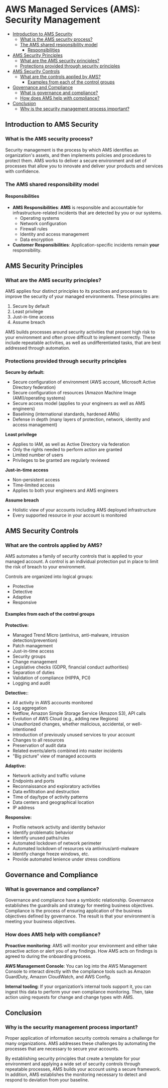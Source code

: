 # AWS Managed Services (AMS): Security Management

- [Introduction to AMS Security](#introduction-to-ams-security)
  * [What is the AMS security process?](#what-is-the-ams-security-process-)
  * [The AMS shared responsibility model](#the-ams-shared-responsibility-model)
    + [Responsibilities](#responsibilities)
- [AMS Security Principles](#ams-security-principles)
  * [What are the AMS security principles?](#what-are-the-ams-security-principles-)
  * [Protections provided through security principles](#protections-provided-through-security-principles)
- [AMS Security Controls](#ams-security-controls)
  * [What are the controls applied by AMS?](#what-are-the-controls-applied-by-ams-)
    + [Examples from each of the control groups](#examples-from-each-of-the-control-groups)
- [Governance and Compliance](#governance-and-compliance)
  * [What is governance and compliance?](#what-is-governance-and-compliance-)
  * [How does AMS help with compliance?](#how-does-ams-help-with-compliance-)
- [Conclusion](#conclusion)
  * [Why is the security management process important?](#why-is-the-security-management-process-important-)

## Introduction to AMS Security
### What is the AMS security process?
Security management is the process by which AMS identifies an organization's assets, and then implements policies and procedures to protect them. AMS works to deliver a secure environment and set of processes that allow you to innovate and deliver your products and services with confidence.

### The AMS shared responsibility model
#### Responsibilities
- **AMS Responsibilities**: **AMS** is responsible and accountable for infrastructure-related incidents that are detected by you or our systems.
    - Operating systems
    - Network configuration
    - Firewall rules
    - Identity and access management
    - Data encryption
- **Customer Responsibilities**: Application-specific incidents remain **your** responsibility.

## AMS Security Principles
### What are the AMS security principles?

AMS applies four distinct principles to its practices and processes to improve the security of your managed environments. These principles are:
1. Secure by default
2. Least privilege
3. Just-in-time access
4. Assume breach

AMS builds processes around security activities that present high risk to your environment and often prove difficult to implement correctly. These include repeatable activities, as well as undifferentiated tasks, that are best addressed through automation.

### Protections provided through security principles
**Secure by default:**
- Secure configuration of environment (AWS account, Microsoft Active Directory federation)
- Secure configuration of resources (Amazon Machine Image (AMI)/operating systems)
- Secure access model (applies to your engineers as well as AMS engineers)
- Baselining (international standards, hardened AMIs)
- Defense in depth (many layers of protection, network, identity and access management)

**Least privilege**
- Applies to IAM, as well as Active Directory via federation
- Only the rights needed to perform action are granted
- Limited number of users
- Privileges to be granted are regularly reviewed

**Just-in-time access**
- Non-persistent access
- Time-limited access
- Applies to both your engineers and AMS engineers

**Assume breach**
- Holistic view of your accounts including AMS deployed infrastructure
- Every supported resource in your account is monitored

## AMS Security Controls
### What are the controls applied by AMS?
AMS automates a family of security controls that is applied to your managed account. A control is an individual protection put in place to limit the risk of breach to your environment. 

Controls are organized into logical groups: 

- Protective
- Detective
- Adaptive
- Responsive

#### Examples from each of the control groups
**Protective:**
- Managed Trend Micro (antivirus, anti-malware, intrusion detection/prevention)
- Patch management
- Just-in-time access
- Security groups
- Change management
- Legislative checks (GDPR, financial conduct authorities)
- Separation of duties
- Validation of compliance (HIPPA, PCI)
- Logging and audit

**Detective:**:
- All activity in AWS accounts monitored
- Log aggregation
- Netflow, Amazon Simple Storage Service (Amazon S3), API calls
- Evolution of AWS Cloud (e.g., adding new Regions)
- Unauthorized changes, whether malicious, accidental, or well-intentioned
- Introduction of previously unused services to your account
- Changes to all resources
- Preservation of audit data
- Related events/alerts combined into master incidents
- "Big picture" view of managed accounts

**Adaptive:**
- Network activity and traffic volume
- Endpoints and ports
- Reconnaissance and exploratory  activities
- Data exfiltration and destruction
- Time of day/type of activity patterns
- Data centers and geographical location
- IP address

**Responsive:**
- Profile network activity and identity behavior
- Identify problematic behavior
- Identify unused paths/rules
- Automated lockdown of network perimeter
- Automated lockdown of resources via antivirus/anti-malware
- Identify change freeze windows, etc.
- Provide automated lenience under stress conditions

## Governance and Compliance
### What is governance and compliance?
Governance and compliance have a symbiotic relationship. Governance establishes the guardrails and strategy for meeting business objectives. Compliance is the process of ensuring application of the business objectives defined by governance. The result is that your environment is meeting your business objectives. 

### How does AMS help with compliance?
**Proactive monitoring**: AMS will monitor your environment and either take proactive action or alert you of any findings. How AMS acts on findings is agreed to during the onboarding process.

**AWS Management Console**: You can log into the AWS Management Console to interact directly with the compliance tools such as Amazon GuardDuty, Amazon CloudWatch, and AWS Config.

**Internal tooling**: If your organization’s internal tools support it, you can ingest this data to perform your own compliance monitoring. Then, take action using requests for change and change types with AMS.

## Conclusion
### Why is the security management process important?

Proper application of information security controls remains a challenge for many organizations. AMS addresses these challenges by automating the processes that are necessary to secure your accounts.

By establishing security principles that create a template for your environment and applying a wide set of security controls through repeatable processes, AMS builds your account using a secure framework. In addition, AMS establishes the monitoring necessary to detect and respond to deviation from your baseline.
